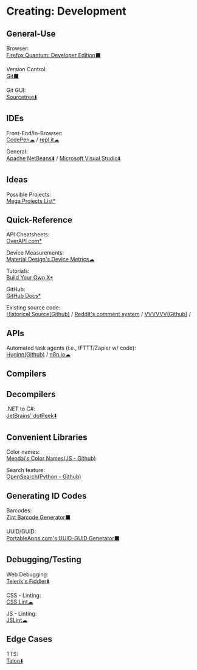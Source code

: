 # Creating: Development

## General-Use

Browser:  
	[Firefox Quantum: Developer Edition⬛](https://www.mozilla.org/en-US/firefox/developer/)

Version Control:  
	[Git⬛](https://git-scm.com/)
	
Git GUI:  
	[Sourcetree⬇️](https://www.sourcetreeapp.com/)

## IDEs

Front-End/In-Browser:  
	[CodePen☁](https://codepen.io/) / 
	[repl.it☁](https://repl.it/)

General:  
	[Apache NetBeans⬇️](https://netbeans.org/) / 
	[Microsoft Visual Studio⬇️](https://visualstudio.microsoft.com/)

## Ideas

Possible Projects:  
	[Mega Projects List*](https://github.com/karan/Projects/)

## Quick-Reference

API Cheatsheets:  
	[OverAPI.com*](http://overapi.com/)

Device Measurements:  
	[Material Design's Device Metrics☁](https://material.io/tools/devices/)

Tutorials:  
	[Build Your Own X*](https://github.com/danistefanovic/build-your-own-x)

GitHub:  
	[GitHub Docs*](https://try.github.io/)

Existing source code:  
	[Historical Source(Github)](https://github.com/historicalsource) / 
    [Reddit's comment system](https://raw.githubusercontent.com/reddit-archive/reddit/753b17407e9a9dca09558526805922de24133d53/r2/r2/lib/db/_sorts.pyx) / 
	[VVVVVV(Github)](https://github.com/TerryCavanagh/vvvvvv) / 

## APIs

Automated task agents (i.e., IFTTT/Zapier w/ code):  
	[Huginn(Github)](https://github.com/huginn/huginn) / 
	[n8n.io☁](https://n8n.io)

## Compilers

## Decompilers

.NET to C#:  
	[JetBrains' dotPeek⬇️](https://www.jetbrains.com/decompiler/)

## Convenient Libraries

Color names:  
	[Meodai's Color Names(JS - Github)](https://github.com/meodai/color-names)

Search feature:  
	[OpenSearch(Python - Github)](http://www.opensearch.org/Home)

## Generating ID Codes

Barcodes:  
	[Zint Barcode Generator⬛](https://sourceforge.net/projects/zint/)

UUID/GUID:  
	[PortableApps.com's UUID-GUID Generator⬛](https://portableapps.com/apps/utilities/uuid-guid_generator_portable)

## Debugging/Testing

Web Debugging:  
	[Telerik's Fiddler⬇️](https://www.telerik.com/fiddler)

CSS - Linting:  
	[CSS Lint☁](http://csslint.net/)

JS - Linting:  
	[JSLint☁](https://jslint.com/)

## Edge Cases

TTS:  
	[Talon⬇️](https://talonvoice.com/)